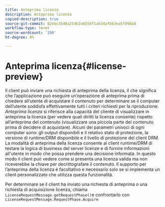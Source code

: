 ```yaml
---
title: Anteprima licenza
description: Anteprima licenza
copied-description: true
source-git-commit: 02ebc3548a254b2a6554f1ab34afbb3ea5f09bb8
workflow-type: tm+mt
source-wordcount: '200'
ht-degree: 0%

---
```


# Anteprima licenza{#license-preview}

Il client può inviare una richiesta di anteprima della licenza, il che significa che l’applicazione può eseguire un’operazione di anteprima prima di chiedere all’utente di acquistare il contenuto per determinare se il computer dell’utente soddisfa effettivamente tutti i criteri richiesti per la riproduzione. *Anteprima licenza* si riferisce alla capacità del cliente di visualizzare in anteprima la licenza (per vedere quali diritti la licenza consente) rispetto all’anteprima del contenuto (visualizzare una piccola parte del contenuto prima di decidere di acquistare). Alcuni dei parametri univoci di ogni computer sono: gli output disponibili e il relativo stato di protezione, la versione di runtime/DRM disponibile e il livello di protezione del client DRM. La modalità di anteprima della licenza consente al client runtime/DRM di testare la logica di business del server licenze e di fornire informazioni all&#39;utente in modo che possa prendere una decisione informata. In questo modo il client può vedere come si presenta una licenza valida ma non riceverebbe la chiave per decrittografare il contenuto. Il supporto per l’anteprima della licenza è facoltativo e necessario solo se si implementa un client personalizzato che utilizza questa funzionalità.

Per determinare se il client ha inviato una richiesta di anteprima o una richiesta di acquisizione licenza, chiama `LicenseRequestMessage.getRequestPhase()`e confrontarlo con `LicenseRequestMessage.RequestPhase.Acquire`
